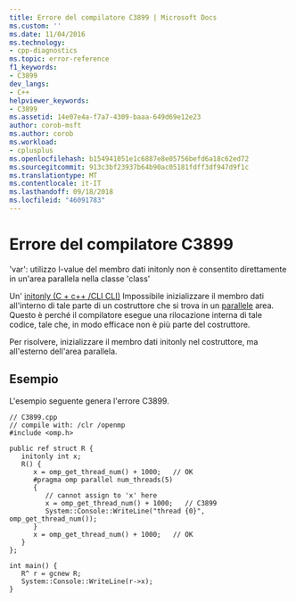 ```yaml
---
title: Errore del compilatore C3899 | Microsoft Docs
ms.custom: ''
ms.date: 11/04/2016
ms.technology:
- cpp-diagnostics
ms.topic: error-reference
f1_keywords:
- C3899
dev_langs:
- C++
helpviewer_keywords:
- C3899
ms.assetid: 14e07e4a-f7a7-4309-baaa-649d69e12e23
author: corob-msft
ms.author: corob
ms.workload:
- cplusplus
ms.openlocfilehash: b154941051e1c6887e8e05756befd6a18c62ed72
ms.sourcegitcommit: 913c3bf23937b64b90ac05181fdff3df947d9f1c
ms.translationtype: MT
ms.contentlocale: it-IT
ms.lasthandoff: 09/18/2018
ms.locfileid: "46091783"
---
```

# <a name="compiler-error-c3899"></a>Errore del compilatore C3899

'var': utilizzo l-value del membro dati initonly non è consentito direttamente in un'area parallela nella classe 'class'

Un' [initonly (C + c++ /CLI CLI)](../../dotnet/initonly-cpp-cli.md) Impossibile inizializzare il membro dati all'interno di tale parte di un costruttore che si trova in un [parallele](../../parallel/openmp/reference/parallel.md) area.  Questo è perché il compilatore esegue una rilocazione interna di tale codice, tale che, in modo efficace non è più parte del costruttore.

Per risolvere, inizializzare il membro dati initonly nel costruttore, ma all'esterno dell'area parallela.

## <a name="example"></a>Esempio

L'esempio seguente genera l'errore C3899.

```
// C3899.cpp
// compile with: /clr /openmp
#include <omp.h>

public ref struct R {
   initonly int x;
   R() {
      x = omp_get_thread_num() + 1000;   // OK
      #pragma omp parallel num_threads(5)
      {
         // cannot assign to 'x' here
         x = omp_get_thread_num() + 1000;   // C3899
         System::Console::WriteLine("thread {0}", omp_get_thread_num());
      }
      x = omp_get_thread_num() + 1000;   // OK
   }
};

int main() {
   R^ r = gcnew R;
   System::Console::WriteLine(r->x);
}
```